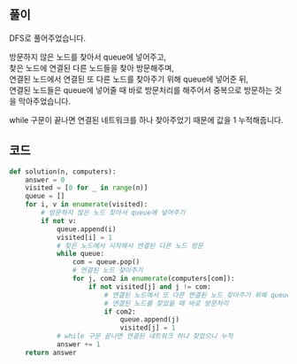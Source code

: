 ## 풀이

DFS로 풀어주었습니다.  

방문하지 않은 노드를 찾아서 queue에 넣어주고,  
찾은 노드에 연결된 다른 노드들을 찾아 방문해주며,  
연결된 노드에서 연결된 또 다른 노드를 찾아주기 위해 queue에 넣어준 뒤,  
연결된 노드들은 queue에 넣어줄 때 바로 방문처리를 해주어서 중복으로 방문하는 것을 막아주었습니다.  

while 구문이 끝나면 연결된 네트워크를 하나 찾아주었기 때문에 값을 1 누적해줍니다.  

## 코드
```python
def solution(n, computers):
    answer = 0
    visited = [0 for _ in range(n)]
    queue = []
    for i, v in enumerate(visited):
        # 방문하지 않은 노드 찾아서 queue에 넣어주기
        if not v:
            queue.append(i)    
            visited[i] = 1
            # 찾은 노드에서 시작해서 연결된 다른 노드 방문
            while queue:
                com = queue.pop()
                # 연결된 노드 찾아주기
                for j, com2 in enumerate(computers[com]):
                    if not visited[j] and j != com:
                        # 연결된 노드에서 또 다른 연결된 노드 찾아주기 위해 queue에 추가
                        # 연결된 노드를 찾았을 때 바로 방문처리
                        if com2:
                            queue.append(j)
                            visited[j] = 1
            # while 구문 끝나면 연결된 네트워크 하나 찾았으니 누적
            answer += 1
    return answer
```
